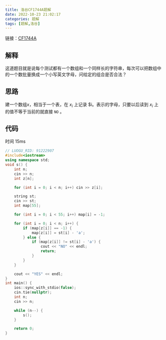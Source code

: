 ```yaml
---
title: 洛谷CF1744A题解
date: 2022-10-23 21:02:17
categories: 题解
tags: [题解,洛谷]
---
```

链接：[CF1744A](https://www.luogu.com.cn/problem/CF1744A)

<!-- more -->

## 解释

这道题目就是说每个测试都有一个数组和一个同样长的字符串，每次可以把数组中的一个数批量换成一个小写英文字母，问给定的组合是否合法？

## 思路

建一个数组$x$，相当于一个表，在 $x_i$ 上记录 $i。表示的字母，只要以后读到 $x_i$ 上的值不等于当前的就直接 `NO` 。

## 代码

时间 15ms
```cpp
// LUOGU_RID: 91222907
#include<iostream>
using namespace std;
void s() {
	int n;
	cin >> n;
	int z[n];

	for (int i = 0; i < n; i++) cin >> z[i];

	string st;
	cin >> st;
	int map[55];

	for (int i = 0; i < 55; i++) map[i] = -1;

	for (int i = 0; i < n; i++) {
		if (map[z[i]] == -1) {
			map[z[i]] = st[i] - 'a';
		} else {
			if (map[z[i]] != st[i] - 'a') {
				cout << "NO" << endl;
				return;
			}
		}
	}

	cout << "YES" << endl;
}
int main() {
	ios::sync_with_stdio(false);
	cin.tie(nullptr);
	int n;
	cin >> n;

	while (n--) {
		s();
	}

	return 0;
}
```
